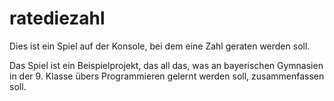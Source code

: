 # ratediezahl

Dies ist ein Spiel auf der Konsole, bei dem eine Zahl geraten werden soll.

Das Spiel ist ein Beispielprojekt, das all das, was an bayerischen Gymnasien in der 9. Klasse übers Programmieren gelernt werden soll, zusammenfassen soll.

